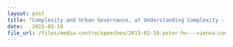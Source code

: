 ```yaml
---
layout: post
title: "Complexity and Urban Governance, at Understanding Complexity - Offering Solutions to Problems of the 21st Century, an international workshop, 10 Feb 2015, Vienna"
date:   2015-02-10
file_url: /files/media-centre/speeches/2015-02-10-peter-ho---vienna-conference-on-complexity.pdf
---
```



